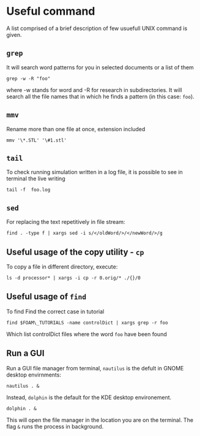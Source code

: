 # Useful command

A list comprised of a brief description of few usuefull UNIX command is given.


## ```grep```
It will search word patterns for you in selected documents or a list of them

```console
grep -w -R "foo"
```
where -w stands for word and -R for research in subdirectories. It will search all the
file names that in which he finds a pattern (in this case: ```foo```).

## ```mmv```
Rename more than one file at once, extension included

```console
mmv '\*.STL' '\#1.stl'
```

## ```tail```
To check running simulation written in a log file, it is possible to see
in terminal the live writing

```console
tail -f  foo.log
```

## ```sed```
For replacing the text repetitively in file stream:

```console
find . -type f | xargs sed -i s/</oldWord/>/</newWord/>/g
```

## Useful usage of the copy utility - ```cp```
To copy a file in different directory, execute:

```console
ls -d processor* | xargs -i cp -r 0.orig/* ./{}/0
```

## Useful usage of ```find```

To find Find the correct case in tutorial
```console
find $FOAM\_TUTORIALS -name controlDict | xargs grep -r foo
```

Which list controlDict files where the word ```foo``` have been found

## Run a GUI
Run a GUI file manager from terminal, ```nautilus``` is the defult in GNOME
desktop envirnments:

```console
nautilus . &
```
Instead, ```dolphin``` is the default for the KDE desktop environement.

```console
dolphin . &
```

This will open the file manager in the location you are on the terminal. The
flag ```&``` runs the process in background.

